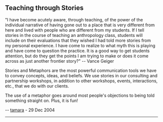 <div id="wikitext">

Teaching through Stories
------------------------

<div class="round lrindent quote">

"I have become acutely aware, through teaching, of the power of the
individual narrative of having gone out to a place that is very
different from here and lived with people who are different from my
students. If I tell stories in the course of teaching an anthropology
class, students will include on their evaluations that they wished I had
told more stories from my personal experience. I have come to realize to
what myth this is playing and have come to question the practice. It is
a good way to get students attention, but do they get the points I am
trying to make or does it come across as just another frontier
story?" -- Vance Geiger

</div>

Stories and Metaphors are the most powerful communication tools we have
to convey concepts, ideas, and beliefs. We use stories in our consulting
and partnership workshops, in addition to other workshops, events,
interactions, etc., that we do with our clients.

The use of a metaphor goes around most people's objections to being told
something straight on. Plus, it is fun!

-- [tamara](http://wiki.tamouse.org?n=Profiles.Tamara?action=print) - 29
Dec 2004

<div class="vspace">

</div>

------------------------------------------------------------------------

</div>
